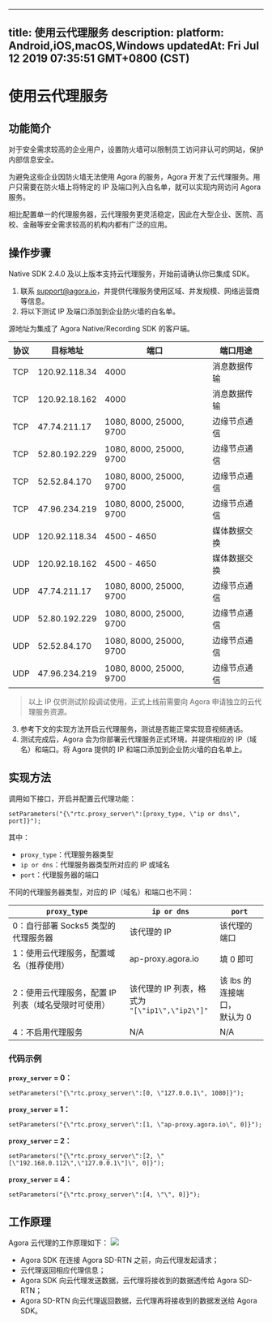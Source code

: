 
---
title: 使用云代理服务
description: 
platform: Android,iOS,macOS,Windows
updatedAt: Fri Jul 12 2019 07:35:51 GMT+0800 (CST)
---
# 使用云代理服务
## 功能简介
对于安全需求较高的企业用户，设置防火墙可以限制员工访问非认可的网站，保护内部信息安全。

为避免这些企业因防火墙无法使用 Agora 的服务，Agora 开发了云代理服务。用户只需要在防火墙上将特定的 IP 及端口列入白名单，就可以实现内网访问 Agora 服务。

相比配置单一的代理服务器，云代理服务更灵活稳定，因此在大型企业、医院、高校、金融等安全需求较高的机构内都有广泛的应用。


## 操作步骤

Native SDK 2.4.0 及以上版本支持云代理服务，开始前请确认你已集成 SDK。

1. 联系 support@agora.io，并提供代理服务使用区域、并发规模、网络运营商等信息。
2. 将以下测试 IP 及端口添加到企业防火墙的白名单。

 源地址为集成了 Agora Native/Recording SDK 的客户端。
 
| 协议 | 目标地址      | 端口                    | 端口用途     |
| ---- | ------------- | ----------------------- | ------------ |
| TCP  | 120.92.118.34 | 4000                    | 消息数据传输 |
| TCP  | 120.92.18.162 | 4000                    | 消息数据传输 |
| TCP  | 47.74.211.17  | 1080, 8000, 25000, 9700 | 边缘节点通信 |
| TCP  | 52.80.192.229 | 1080, 8000, 25000, 9700 | 边缘节点通信 |
| TCP  | 52.52.84.170  | 1080, 8000, 25000, 9700 | 边缘节点通信 |
| TCP  | 47.96.234.219 | 1080, 8000, 25000, 9700 | 边缘节点通信 |
| UDP  | 120.92.118.34 | 4500 - 4650             | 媒体数据交换 |
| UDP  | 120.92.18.162 | 4500 - 4650             | 媒体数据交换 |
| UDP  | 47.74.211.17  | 1080, 8000, 25000, 9700 | 边缘节点通信 |
| UDP  | 52.80.192.229 | 1080, 8000, 25000, 9700 | 边缘节点通信 |
| UDP  | 52.52.84.170  | 1080, 8000, 25000, 9700 | 边缘节点通信 |
| UDP  | 47.96.234.219 | 1080, 8000, 25000, 9700 | 边缘节点通信 |
	 
> 以上 IP 仅供测试阶段调试使用，正式上线前需要向 Agora 申请独立的云代理服务资源。
		 
3. 参考下文的实现方法开启云代理服务，测试是否能正常实现音视频通话。
4. 测试完成后，Agora 会为你部署云代理服务正式环境，并提供相应的 IP（域名）和端口。将 Agora 提供的 IP 和端口添加到企业防火墙的白名单上。

## 实现方法

调用如下接口，开启并配置云代理功能：

```
setParameters("{\"rtc.proxy_server\":[proxy_type, \"ip or dns\", port]}");
```

其中：
* `proxy_type`：代理服务器类型
* `ip or dns`：代理服务器类型所对应的 IP 或域名
* `port`：代理服务器的端口

不同的代理服务器类型，对应的 IP（域名）和端口也不同：

| `proxy_type`                                                 | `ip or dns`                                         | `port`                        |
| ------------------------------------------------------------ | --------------------------------------------------- | ----------------------------- |
| 0：自行部署 Socks5 类型的代理服务器                          | 该代理的 IP                                         | 该代理的端口                  |
| 1：使用云代理服务，配置域名（推荐使用） | ap-proxy.agora.io                                   | 填 0 即可                     |
| 2：使用云代理服务，配置 IP 列表（域名受限时可使用） | 该代理的 IP 列表，格式为<br/> `"[\"ip1\",\"ip2\"]"` | 该 lbs 的连接端口，<br>默认为 0 |
| 4：不启用代理服务                                            | N/A                                                 | N/A                           |

### 代码示例

**`proxy_server` = 0：**
```
setParameters("{\"rtc.proxy_server\":[0, \"127.0.0.1\", 1080]}");
```
**`proxy_server` = 1：**
```
setParameters("{\"rtc.proxy_server\":[1, \"ap-proxy.agora.io\", 0]}");
```
**`proxy_server` = 2：**
```
setParameters("{\"rtc.proxy_server\":[2, \"[\"192.168.0.112\",\"127.0.0.1\"]\", 0]}");
```
**`proxy_server` = 4：**
```
setParameters("{\"rtc.proxy_server\":[4, \"\", 0]}");
```

## 工作原理

Agora 云代理的工作原理如下：
![](https://web-cdn.agora.io/docs-files/1543290381396)

* Agora SDK 在连接 Agora SD-RTN 之前，向云代理发起请求；
* 云代理返回相应代理信息；
* Agora SDK 向云代理发送数据，云代理将接收到的数据透传给 Agora SD-RTN；
* Agora SD-RTN 向云代理返回数据，云代理再将接收到的数据发送给 Agora SDK。
